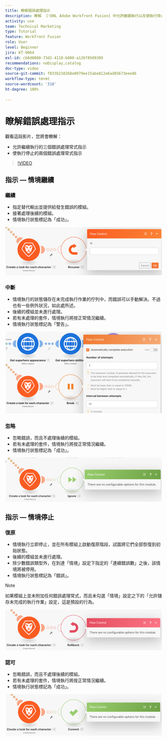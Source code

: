 ```yaml
---
title: 瞭解錯誤處理指示
description: 瞭解  [!DNL Adobe Workfront Fusion] 中允許繼續執行以及使執行停止的錯誤處理常式指示。
activity: use
team: Technical Marketing
type: Tutorial
feature: Workfront Fusion
role: User
level: Beginner
jira: KT-9064
exl-id: cb8d0880-73d2-4118-b800-a126f8509309
recommendations: noDisplay,catalog
doc-type: video
source-git-commit: f033b210268e8979ee15abe812e6ad85673eeedb
workflow-type: tm+mt
source-wordcount: '318'
ht-degree: 100%

---
```


# 瞭解錯誤處理指示

觀看這段影片，您將會瞭解：

* 允許繼續執行的三個錯誤處理常式指示
* 使執行停止的兩個錯誤處理常式指示

>[!VIDEO](https://video.tv.adobe.com/v/335305/?quality=12&learn=on)

## 指示 — 情境繼續

### 繼續

* 指定替代輸出並提供給發生錯誤的模組。
* 接著處理後續的模組。
* 情境執行狀態標記為「成功」。

![影像顯示「繼續」指示](assets/troubleshooting-and-error-handling-2.png)

### 中斷

* 情境執行的狀態儲存在未完成執行作業的佇列中，而錯誤可以手動解決。不過也有一些例外狀況，如此處所述。
* 後續的模組並未進行處理。
* 若有未處理的套件，情境執行將按正常情況繼續。
* 情境執行狀態標記為「警告」。

![影像顯示「中斷」指示](assets/troubleshooting-and-error-handling-3.png)

### 忽略

* 忽略錯誤，而且不處理後續的模組。
* 若有未處理的套件，情境執行將按正常情況繼續。
* 情境執行狀態標記為「成功」。

![影像顯示「忽略」指示](assets/troubleshooting-and-error-handling-4.png)

## 指示 — 情境停止

### 復原

* 情境執行立即停止，並在所有模組上啟動復原階段，試圖將它們全部恢復到初始狀態。
* 後續的模組並未進行處理。
* 除少數錯誤類型外，在到達「情境」設定下指定的「連續錯誤數」之後，該情境將被停用。
* 情境執行狀態標記為「錯誤」。

>[!NOTE]
>
>如果模組上並未附加任何錯誤處理常式，而且未勾選「情境」設定之下的「允許儲存未完成的執行作業」設定，這是預設的行為。

![影像顯示「復原」指示](assets/troubleshooting-and-error-handling-5.png)

### 認可

* 忽略錯誤，而且不處理後續的模組。
* 若有未處理的套件，情境執行將按正常情況繼續。
* 情境執行狀態標記為「成功」。

![影像顯示「認可」指示](assets/troubleshooting-and-error-handling-6.png)
